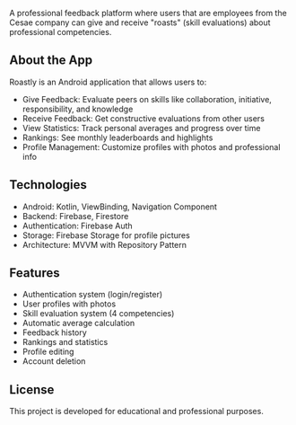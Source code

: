 A professional feedback platform where users that are employees from the Cesae company can give and receive "roasts" (skill evaluations) about professional competencies.

## About the App
Roastly is an Android application that allows users to:

- Give Feedback: Evaluate peers on skills like collaboration, initiative, responsibility, and knowledge
- Receive Feedback: Get constructive evaluations from other users
- View Statistics: Track personal averages and progress over time
- Rankings: See monthly leaderboards and highlights
- Profile Management: Customize profiles with photos and professional info

## Technologies
- Android: Kotlin, ViewBinding, Navigation Component
- Backend: Firebase, Firestore
- Authentication: Firebase Auth
- Storage: Firebase Storage for profile pictures
- Architecture: MVVM with Repository Pattern

## Features
- Authentication system (login/register)
- User profiles with photos
- Skill evaluation system (4 competencies)
- Automatic average calculation
- Feedback history
- Rankings and statistics
- Profile editing
- Account deletion

## License
This project is developed for educational and professional purposes.
